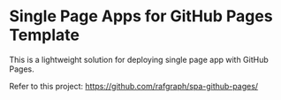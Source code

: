 # Single Page Apps for GitHub Pages Template

This is a lightweight solution for deploying single page app with GitHub Pages.

Refer to this project: https://github.com/rafgraph/spa-github-pages/